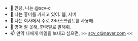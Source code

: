 - 👋 안녕, 나는 @scv-c
- 👀 나는 흥미를 가지고 있어. 웹, 서버
- 🌱 나는 회사에서 주로 자바스크립트를 사용해.
- 💞️ 영어 잘 못해, 한국말로 말해줘.
- 📫 만약 나에게 메일을 보내고 싶으면, >> scv_c@naver.com <<

<!---
scv-c/scv-c is a ✨ special ✨ repository because its `README.md` (this file) appears on your GitHub profile.
You can click the Preview link to take a look at your changes.
--->
